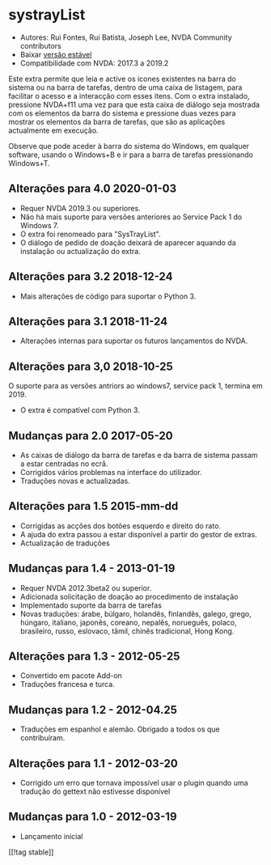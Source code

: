 # systrayList #

* Autores: Rui Fontes, Rui Batista, Joseph Lee, NVDA Community contributors
* Baixar [versão estável][1]
* Compatibilidade com NVDA: 2017.3 a 2019.2

Este extra permite que leia e active os ícones existentes na barra do
sistema ou na barra de tarefas, dentro de uma caixa de listagem, para
facilitar o acesso e a interacção com esses itens. Com o extra instalado,
pressione NVDA+f11 uma vez para que esta caixa de diálogo seja mostrada com
os elementos da barra do sistema e pressione duas vezes para mostrar os
elementos da barra de tarefas, que são as aplicações actualmente em
execução.

Observe que pode aceder à barra do sistema do Windows, em qualquer software,
usando o Windows+B e ir para a barra de tarefas pressionando Windows+T.

## Alterações para 4.0 2020-01-03 ##

* Requer NVDA 2019.3 ou superiores.
* Não há mais suporte para versões anteriores ao Service Pack 1 do Windows
  7.
* O extra foi renomeado para "SysTrayList".
* O diálogo de pedido de doação deixará de aparecer aquando da instalação ou
  actualização do extra.

## Alterações para 3.2 2018-12-24 ##

* Mais alterações de código para suportar o Python 3.

## Alterações para 3.1 2018-11-24 ##

* Alterações internas para suportar os futuros lançamentos do NVDA.

## Alterações para 3,0 2018-10-25 ##

O suporte para as versões antriors ao windows7, service pack 1, termina em
2019.

* O extra é compatível com Python 3.

## Mudanças para 2.0 2017-05-20 ##

* As caixas de diálogo da barra de tarefas e da barra de sistema passam a
  estar centradas no ecrã.
* Corrigidos vários problemas na interface do utilizador.
* Traduções novas e actualizadas.

## Alterações para 1.5 2015-mm-dd ##

* Corrigidas as acções dos botões esquerdo e direito do rato.
* A ajuda do extra passou a estar disponível a partir do gestor de extras.
* Actualização de traduções

## Mudanças para 1.4 - 2013-01-19 ##

* Requer NVDA 2012.3beta2 ou superior.
* Adicionada solicitação de doação ao procedimento de instalação
* Implementado suporte da barra de tarefas
* Novas traduções: árabe, búlgaro, holandês, finlandês, galego, grego,
  húngaro, italiano, japonês, coreano, nepalês, norueguês, polaco,
  brasileiro, russo, eslovaco, tâmil, chinês tradicional, Hong Kong.

## Alterações para 1.3 - 2012-05-25 ##

* Convertido em pacote Add-on
* Traduções francesa e turca.

## Mudanças para 1.2 - 2012-04.25 ##

* Traduções em espanhol e alemão. Obrigado a todos os que contribuíram.

## Alterações para 1.1 - 2012-03-20 ##

* Corrigido um erro que tornava impossível usar o plugin quando uma tradução
  do gettext não estivesse disponível

## Mudanças para 1.0 - 2012-03-19 ##

* Lançamento inicial

[[!tag stable]]

[1]: https://addons.nvda-project.org/files/get.php?file=st
